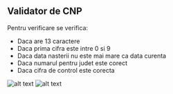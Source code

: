 ## Validator de CNP

Pentru verificare se verifica:
* Daca are 13 caractere
* Daca prima cifra este intre 0 si 9
* Daca data nasterii nu este mai mare ca data curenta
* Daca numarul pentru judet este corect
* Daca cifra de control este corecta

![alt text](https://lh3.googleusercontent.com/LN27LnOzvpetZV6jBKHu_M1p3vSolnnzIwkg9LFzd9AlYYZ8yhzPmd4TnXw_JCqvHsS-NE1h5gHDVNaELSrV7MGsPtUiyE6uavkSiItslP483J1RwXjU5j3PADHetvxrmN640Axga2JiVZh_Nl-Yot2d-dKoJ0b91_Iw0Mkwrghb3cKPn-1A33wAM5YJntuWkEZdwlMvc_QpQFoAxqXZy1CEhazU-lzTqEqdWhEUQK5rzl4O0-g4RRbmc5QcLk5z1u3RGdTgQ6GSSoNgL3ymljlWdBeecSLdDQXJYJc0yE_6M2MZV6mjcBFdEogETmy39Wj8HMObpgRaRx5rEW6Rlkq4aPb5fiYW-bniMT567KK8XKtCIWoq3GelgLmzpNGYGsjRuRPZjOU3Zl75y40tckkQ4Ji2h0y_XTP6_CwpcNStWSQE75lMpEV9aA0uM1tIc2gb0Q7FLQNEXE81pkMt3IFy41TI54bunAWymhn8ALL6bou4D_1VYP1_HGc1UVQGe6Vnzg_0KIansV9y6_8BF-9Fffu9PDe_mutOmJWWhLvfvbHzZqStRuWNcoW6JZYYITs66efB322R5mWLONRoarU_xXHjgPQ-T2UlLu_oZCNPtw2J2aka-R4nYMtqyftS6Vzka6nI6NGRLHLH0BP3yqQUmk1x3aHbSxo2D2M9D4tRzV5GiaegI9Q-VwiZGb4=w3478-h1882-no?authuser=0)
![alt text](https://lh3.googleusercontent.com/mM4z5rIo7LiPrwmn46WkOAL0yiMIZovaZWlBeYsAnM1fLAxqYME6u_cc4g8pI_tbr-nef0MvJ_-4LHRiwr8aMnO--aETzqNGJqhQtpaLPzblmeGry8pIqtbcideFwNDhYPODFJD-Zy_pOb3CCA31a2cn3yGzdCclOAhv6HW6PbApTNoS3UW38stAUryJwp0AgsvEa0rlply_3FltpeSh6QTzPSrj1V2zylmDG_yoHhqOtruSUfclFgjL68IZVcItL-_oCYeokViz_GCCWZPwHYAObYiRCM3NemZhJjXTEs7QTmqfZPW2CgORJiXf-289FtRMW8BBSdE-VQ1khIq-3lGbhRuMrKJQ4QUzloBFZl1STtTi7Vx9Sekkwav_-diRsp9UDD6l2IYbCHT85XF1kUxiY3aozKfdju8L6gcGCeVQSea9lFT72ECaep4374FjTOzsR4YPvW-MFzbKV09iJGeO4G9LhW1ls3KZ5LIqukLRh9TOU3KoHvB-l5P6kkQGkx1ghgL9QIQI83hPfw1307m3TNxVPuhWhfDOTrwOLny_L744bxGokfd4-ZJPwKfPsxIPpmxrBZNNLCFMS_7xjvgpGRIjN7avAYvXU3J2dOT-k5tZF18MoAJuherxqCo1bXCAKu0IiiUbQRcfP9KxriwPqkkwNLrwQR8yBLFkHmTMMMx7L4cne_RPxYLMzQ8=w407-h220-no?authuser=0)